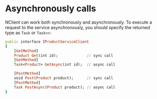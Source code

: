 # Asynchronously calls
NClient can work both synchronously and asynchronously. To execute a request to the service asynchronously, 
you should specify the returned type as `Task` or `Task<>`:

```ruby
public interface IProductServiceClient
{
    [GetMethod]
    Product Get(int id);             // sync call
    [GetMethod]
    Task<Product> GetAsync(int id);  // async call

    [PostMethod]
    void Post(Product product);      // sync call
    [PostMethod]
    Task PostAsync(Product product); // async call
}
```

